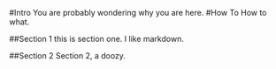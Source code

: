 #Intro
You are probably wondering why you are here.
#How To
How to what.

##Section 1
this is section one. I like markdown.

##Section 2
Section 2, a doozy.